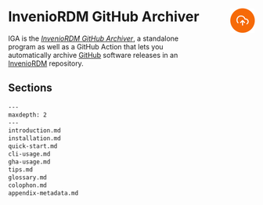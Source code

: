 # InvenioRDM GitHub Archiver<img width="50em" align="right" style="display: block; margin: auto auto 2em 2em"  src="_static/media/cloud-upload.svg">

IGA is the [_InvenioRDM GitHub Archiver_](https://github.com/caltechlibrary/iga), a standalone program as well as a GitHub Action that lets you automatically archive [GitHub](https://github.com) software releases in an [InvenioRDM](https://inveniosoftware.org/products/rdm/) repository.


## Sections

```{toctree}
---
maxdepth: 2
---
introduction.md
installation.md
quick-start.md
cli-usage.md
gha-usage.md
tips.md
glossary.md
colophon.md
appendix-metadata.md
```
